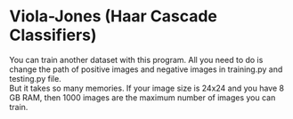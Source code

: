 # Viola-Jones (Haar Cascade Classifiers)

You can train another dataset with this program. All you need to do is change the path of positive images and negative images in training.py and testing.py file.<br>
But it takes so many memories. If your image size is 24x24 and you have 8 GB RAM, then 1000 images are the maximum number of images you can train.
